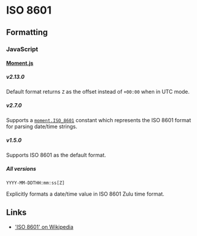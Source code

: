 # ISO 8601

## Formatting

### JavaScript

#### [Moment.js](http://momentjs.com/docs/)

##### v2.13.0

Default format returns `Z` as the offset instead of `+00:00` when in UTC mode.

##### v2.7.0

Supports a [`moment.ISO_8601`](http://momentjs.com/docs/#/parsing/special-formats/) constant which represents the ISO 8601 format for parsing date/time strings.

##### v1.5.0

Supports ISO 8601 as the default format.

##### All versions

    YYYY-MM-DDTHH:mm:ss[Z]

Explicitly formats a date/time value in ISO 8601 Zulu time format.

## Links

* ['ISO 8601' on Wikipedia](https://en.wikipedia.org/wiki/ISO_8601)

